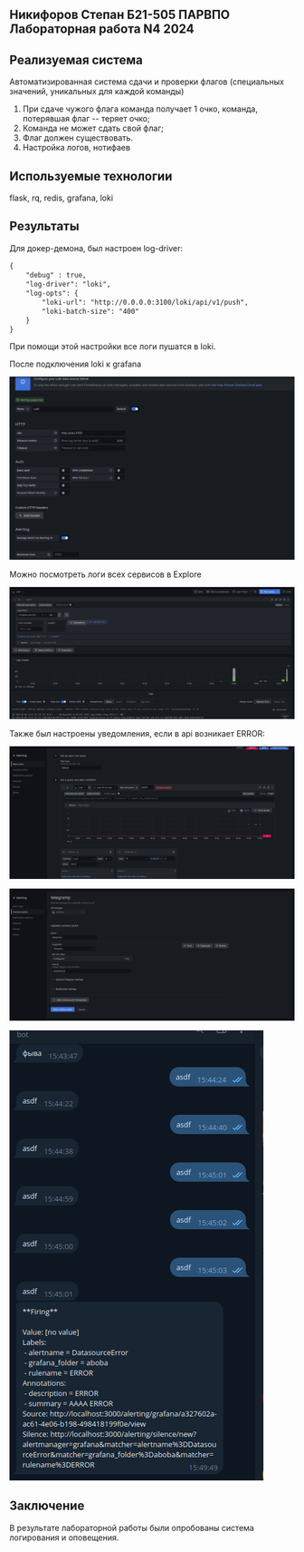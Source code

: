 ## Никифоров Степан Б21-505 ПАРВПО Лабораторная работа N4 2024

## Реализуемая система
Автоматизированная система сдачи и проверки флагов (специальных значений, уникальных для каждой команды)
1) При сдаче чужого флага команда получает 1 очко, команда, потерявшая флаг -- теряет очко;
2) Команда не может сдать свой флаг;
3) Флаг должен существовать.
4) Настройка логов, нотифаев

## Используемые технологии
flask, rq, redis, grafana, loki

## Результаты
Для докер-демона, был настроен log-driver:
```
{
    "debug" : true,
    "log-driver": "loki",
    "log-opts": {
        "loki-url": "http://0.0.0.0:3100/loki/api/v1/push",
        "loki-batch-size": "400"
    }
}
```
При помощи этой настройки все логи пушатся в loki. 

После подключения loki к grafana

![Connection](./images/loki.png)

Можно посмотреть логи всех сервисов в Explore

![Exlpore](./images/exploring.png)

Также был настроены уведомления, если в api возникает ERROR:

![Alert](./images/alert_rule.png)

![Hui](./images/contact_point.png)

![Notify](./images/notify.png)

## Заключение
В результате лабораторной работы были опробованы система логирования и оповещения.
